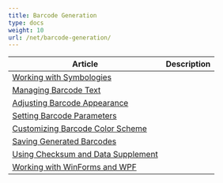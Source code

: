 ```yaml
---
title: Barcode Generation
type: docs
weight: 10
url: /net/barcode-generation/
---
```

  
|Article|Description|
|----------------|--------------|
|[Working with Symbologies](/barcode/net/working-with-symbologies/)| |
|[Managing Barcode Text](/barcode/net/managing-barcode-text/)| |
|[Adjusting Barcode Appearance](/barcode/net/adjusting-appearance-related-properties/)| |
|[Setting Barcode Parameters](/barcode/net/setting-barcode-parameters/)| |
|[Customizing Barcode Color Scheme](/barcode/net/customizing-barcode-color-scheme/)| |
|[Saving Generated Barcodes](/barcode/net/saving-generated-barcodes/)| |
|[Using Checksum and Data Supplement](/barcode/net/using-checksum-and-data-supplement/)| |
|[Working with WinForms and WPF](/barcode/net/working-woth-winforms-and-wpf/)| |